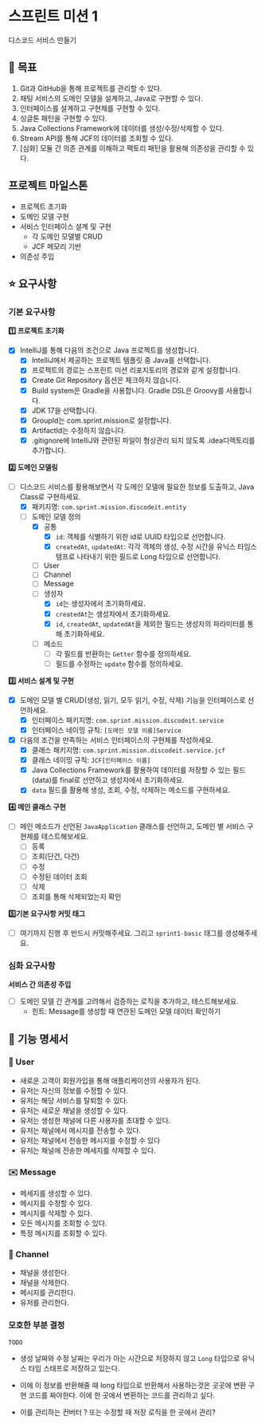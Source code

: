 # 스프린트 미션 1
디스코드 서비스 만들기

## 🚀 목표

1. Git과 GitHub을 통해 프로젝트를 관리할 수 있다.
2. 채팅 서비스의 도메인 모델을 설계하고, Java로 구현할 수 있다.
3. 인터페이스를 설계하고 구현체를 구현할 수 있다.
4. 싱글톤 패턴을 구현할 수 있다.
5. Java Collections Framework에 데이터를 생성/수정/삭제할 수 있다.
6. Stream API를 통해 JCF의 데이터를 조회할 수 있다.
7. [심화] 모듈 간 의존 관계를 이해하고 팩토리 패턴을 활용해 의존성을 관리할 수 있다.

## 프로젝트 마일스톤

- 프로젝트 초기화
- 도메인 모델 구현
- 서비스 인터페이스 설계 및 구현
    - 각 도메인 모델별 CRUD
    - JCF 메모리 기반
- 의존성 주입

## ⭐ 요구사항

### 기본 요구사항

**1️⃣ 프로젝트 초기화**

- [x] IntelliJ를 통해 다음의 조건으로 Java 프로젝트를 생성합니다.
    - [x]  IntelliJ에서 제공하는 프로젝트 템플릿 중 Java를 선택합니다.
    - [x]  프로젝트의 경로는 스프린트 미션 리포지토리의 경로와 같게 설정합니다.
    - [x]  Create Git Repository 옵션은 체크하지 않습니다.
    - [x]  Build system은 Gradle을 사용합니다. Gradle DSL은 Groovy를 사용합니다.
    - [x]  JDK 17을 선택합니다.
    - [x]  GroupId는 com.sprint.mission로 설정합니다.
    - [x]  ArtifactId는 수정하지 않습니다.
    - [x]  .gitignore에 IntelliJ와 관련된 파일이 형상관리 되지 않도록 .idea디렉토리를 추가합니다.

**2️⃣ 도메인 모델링**

- [ ] 디스코드 서비스를 활용해보면서 각 도메인 모델에 필요한 정보를 도출하고, Java Class로 구현하세요.
    - [x] 패키지명: `com.sprint.mission.discodeit.entity`
    - [ ] 도메인 모델 정의
        - [x] 공통
            - [x] `id`: 객체를 식별하기 위한 id로 UUID 타입으로 선언합니다.
            - [x] `createdAt`, `updatedAt`: 각각 객체의 생성, 수정 시간을 유닉스 타임스탬프로 나타내기 위한 필드로 Long 타입으로 선언합니다.
        -[ ] User
        - [ ] Channel
        - [ ] Message
        -[ ] 생성자
            - [x] `id`는 생성자에서 초기화하세요.
            - [x] `createdAt`는 생성자에서 초기화하세요.
            - [x] `id`, `createdAt`, `updatedAt`을 제외한 필드는 생성자의 파라미터를 통해 초기화하세요.
        - [ ] 메소드
            - [ ] 각 필드를 반환하는 `Getter` 함수를 정의하세요.
            - [ ] 필드를 수정하는 `update` 함수를 정의하세요.

**3️⃣ 서비스 설계 및 구현**

- [x] 도메인 모델 별 CRUD(생성, 읽기, 모두 읽기, 수정, 삭제) 기능을 인터페이스로 선언하세요.
    - [x] 인터페이스 패키지명: `com.sprint.mission.discodeit.service`
    - [x] 인터페이스 네이밍 규칙: `[도메인 모델 이름]Service`
- [x] 다음의 조건을 만족하는 서비스 인터페이스의 구현체를 작성하세요.
    - [x] 클래스 패키지명: `com.sprint.mission.discodeit.service.jcf`
    - [x] 클래스 네이밍 규칙: `JCF[인터페이스 이름]`
    - [x] Java Collections Framework를 활용하여 데이터를 저장할 수 있는 필드(data)를 final로 선언하고 생성자에서 초기화하세요.
    - [x] `data` 필드를 활용해 생성, 조회, 수정, 삭제하는 메소드를 구현하세요.

**4️⃣ 메인 클래스 구현**

- [ ] 메인 메소드가 선언된 `JavaApplication` 클래스를 선언하고, 도메인 별 서비스 구현체를 테스트해보세요.
    - [ ] 등록
    - [ ] 조회(단건, 다건)
    - [ ] 수정
    - [ ] 수정된 데이터 조회
    - [ ] 삭제
    - [ ] 조회를 통해 삭제되었는지 확인

**5️⃣기본 요구사항 커밋 태그**

- [ ] 여기까지 진행 후 반드시 커밋해주세요. 그리고 `sprint1-basic` 태그를 생성해주세요.

### 심화 요구사항

**서비스 간 의존성 주입**

- [ ] 도메인 모델 간 관계를 고려해서 검증하는 로직을 추가하고, 테스트해보세요.
    - 힌트: Message를 생성할 때 연관된 도메인 모델 데이터 확인하기

## 📝 기능 명세서

### 🚶 User

- 새로운 고객이 회원가입을 통해 애플리케이션의 사용자가 된다.
- 유저는 자신의 정보를 수정할 수 있다.
- 유저는 해당 서비스를 탈퇴할 수 있다.
- 유저는 새로운 채널을 생성할 수 있다.
- 유저는 생성한 채널에 다른 사용자를 초대할 수 있다.
- 유저는 채널에서 메시지를 전송할 수 있다.
- 유저는 채널에서 전송한 메시지를 수정할 수 있다
- 유저는 채널에 전송한 메세지를 삭제할 수 있다.

### ✉️ Message

- 메세지를 생성할 수 있다.
- 메시지를 수정할 수 있다.
- 메시지를 삭제할 수 있다.
- 모든 메시지를 조회할 수 있다.
- 특정 메시지를 조회할 수 있다.

### 🚪 Channel

- 채널을 생성한다.
- 채널을 삭제한다.
- 메시지를 관리한다.
- 유저를 관리한다.


### 모호한 부분 결정

`TODO`

- 생성 날짜와 수정 날짜는 우리가 아는 시간으로 저장하지 않고 `Long` 타입으로 유닉스 타임 스태프로 저장하고 있는다.

- 이에 이 정보를 반환해줄 때 long 타입으로 반환해서 사용하는것은 곳곳에 변환 구현 코드를 짜야한다. 이에 한 곳에서 변환하는 코드를 관리하고 싶다.

- 이를 관리하는 컨버터 ? 또는 수정할 때 저장 로직을 한 곳에서 관리?
